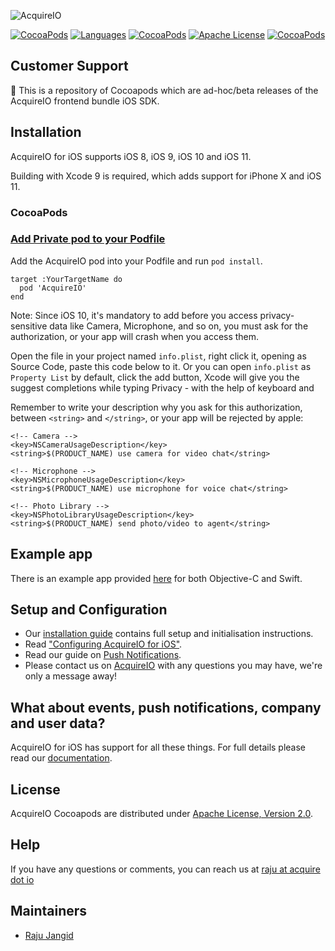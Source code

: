 ![AcquireIO](https://developers.acquire.io/media/data/acquire-logo.png)

[![CocoaPods](https://img.shields.io/badge/platforms-iOS-orange.svg?maxAge=2592000)](https://cocoapods.org/pods/AcquireIO)
[![Languages](https://img.shields.io/badge/languages-OjbC%20%7C%20%20Swift-orange.svg?maxAge=2592000)](https://github.com/acquireio/CocoaPods)
[![CocoaPods](https://img.shields.io/cocoapods/v/AcquireIO.svg?maxAge=2592000)](https://cocoapods.org/pods/AcquireIO)
[![Apache License](http://img.shields.io/badge/license-APACHE2-blue.svg?style=flat)](https://www.apache.org/licenses/LICENSE-2.0.html)
[![CocoaPods](https://img.shields.io/cocoapods/dt/AcquireIO.svg?maxAge=2592000)]()

## Customer Support

👋 This is a repository of Cocoapods which are ad-hoc/beta releases of the AcquireIO frontend bundle iOS SDK. 

## Installation

AcquireIO for iOS supports iOS 8, iOS 9, iOS 10 and iOS 11. 

Building with Xcode 9 is required, which adds support for iPhone X and iOS 11.

### CocoaPods

### [Add Private pod to your Podfile](https://guides.cocoapods.org/making/private-cocoapods.html#thats-it)

Add the AcquireIO pod into your Podfile and run `pod install`.

    target :YourTargetName do
      pod 'AcquireIO'
    end
    
Note: Since iOS 10, it's mandatory to add before you access privacy-sensitive data like Camera, Microphone, and so on, you must ask for the authorization, or your app will crash when you access them.

Open the file in your project named `info.plist`, right click it, opening as Source Code, paste this code below to it. Or you can open  `info.plist` as `Property List` by default, click the add button, Xcode will give you the suggest completions while typing Privacy - with the help of keyboard and 

Remember to write your description why you ask for this authorization, between  `<string>` and `</string>`, or your app will be rejected by apple:

```
<!-- Camera -->
<key>NSCameraUsageDescription</key>
<string>$(PRODUCT_NAME) use camera for video chat</string>

<!-- Microphone -->
<key>NSMicrophoneUsageDescription</key>
<string>$(PRODUCT_NAME) use microphone for voice chat</string>

<!-- Photo Library -->
<key>NSPhotoLibraryUsageDescription</key>
<string>$(PRODUCT_NAME) send photo/video to agent</string>

```

## Example app
There is an example app provided [here](https://github.com/acquireio/acquireio-ios/tree/master/Examples) for both Objective-C and Swift.

## Setup and Configuration

* Our [installation guide](https://developers.acquire.io/getting-start-ios) contains full setup and initialisation instructions.
* Read ["Configuring AcquireIO for iOS"](https://developers.acquire.io/sdk-congifuration-example).
* Read our guide on [Push Notifications](https://developers.acquire.io/ios-push-notifications).
* Please contact us on [AcquireIO](https://acquire.io) with any questions you may have, we're only a message away!


## What about events, push notifications, company and user data?

AcquireIO for iOS has support for all these things. For full details please read our [documentation](https://developers.acquire.io/sdk-congifuration-example).


## License

AcquireIO Cocoapods are distributed under [Apache License, Version 2.0](http://www.apache.org/licenses/LICENSE-2.0.html).

## Help

If you have any questions or comments, you can reach us at [raju at acquire dot io](https://github.com/rajuj6)

## Maintainers
  * [Raju Jangid](https://github.com/rajuj6)
